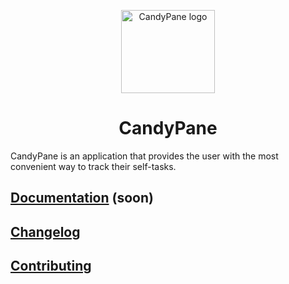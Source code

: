 <p align="center">
  <img width="150" height="133" src="https://github.com/DangeL187/CandyPane/blob/main/design/logo.png" alt="CandyPane logo"></a>
</p>

<h1 align="center">CandyPane</h1>

CandyPane is an application that provides the user with the most convenient way to track their self-tasks.

## [Documentation]() (soon)

## [Changelog](https://github.com/DangeL187/CandyPane/blob/main/Changelog.md)

## [Contributing](https://github.com/DangeL187/CandyPane/blob/main/Contributing.md)
